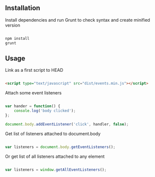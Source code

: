 ## Installation

Install dependencies and run Grunt to check syntax and create minified version

```bash

npm install
grunt
```

## Usage

Link as a first script to HEAD

```html

<script type="text/javascript" src="dist/events.min.js"></script>
```

Attach some event listeners

```javascript

var hander = function() {
    console.log('body clicked');
};

document.body.addEventListener('click', handler, false);
```

Get list of listeners attached to document.body

```javascript

var listeners = document.body.getEventListeners();
```

Or get list of all listeners attached to any element

```javascript

var listeners = window.getAllEventListeners();
```